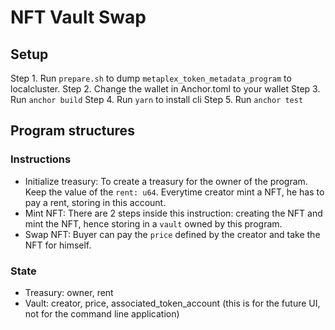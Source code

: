# NFT Vault Swap

## Setup

Step 1. Run `prepare.sh` to dump `metaplex_token_metadata_program` to localcluster.
Step 2. Change the wallet in Anchor.toml to your wallet
Step 3. Run `anchor build`
Step 4. Run `yarn` to install cli
Step 5. Run `anchor test`

## Program structures

### Instructions

- Initialize treasury: To create a treasury for the owner of the program. Keep the value of the `rent: u64`. Everytime creator mint a NFT, he has to pay a rent, storing in this account.
- Mint NFT: There are 2 steps inside this instruction: creating the NFT and mint the NFT, hence storing in a `vault` owned by this program.
- Swap NFT: Buyer can pay the `price` defined by the creator and take the NFT for himself.

### State

- Treasury: owner, rent
- Vault: creator, price, associated_token_account (this is for the future UI, not for the command line application)
